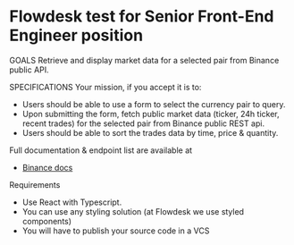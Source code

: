 # Flowdesk test for Senior Front-End Engineer position

GOALS
Retrieve and display market data for a selected pair from Binance public API.

SPECIFICATIONS
Your mission, if you accept it is to:
- Users should be able to use a form to select the currency pair to query.
- Upon submitting the form, fetch public market data (ticker, 24h ticker, recent trades) for
the selected pair from Binance public REST api.
- Users should be able to sort the trades data by time, price & quantity.

Full documentation & endpoint list are available at
- [Binance docs](https://binance-docs.github.io/apidocs/spot/en/#change-log)

Requirements
- Use React with Typescript.
- You can use any styling solution (at Flowdesk we use styled components)
- You will have to publish your source code in a VCS